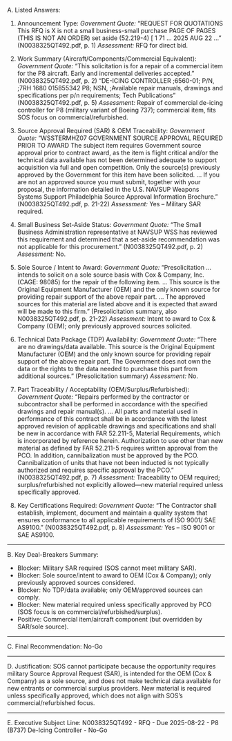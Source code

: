 A. Listed Answers:

1. Announcement Type:
*Government Quote:*
“REQUEST FOR QUOTATIONS This RFQ is X is not a small business-small purchase PAGE OF PAGES (THIS IS NOT AN ORDER) set aside (52.219-4) [ 1 71 ... 2025 AUG 22 ...” (N0038325QT492.pdf, p. 1)
*Assessment:* RFQ for direct bid.

2. Work Summary (Aircraft/Components/Commercial Equivalent):
*Government Quote:*
“This solicitation is for a repair of a commercial item for the P8 aircraft. Early and incremental deliveries accepted.” (N0038325QT492.pdf, p. 2)
“DE-ICING CONTROLLER ;6560-01; P/N, ;7RH 1680 015855342 P8; NSN, ;Available repair manuals, drawings and specifications per p/n requirements; Tech Publications” (N0038325QT492.pdf, p. 5)
*Assessment:* Repair of commercial de-icing controller for P8 (military variant of Boeing 737); commercial item, fits SOS focus on commercial/refurbished.

3. Source Approval Required (SAR) & OEM Traceability:
*Government Quote:*
“WSSTERMHZ07 GOVERNMENT SOURCE APPROVAL REQUIRED PRIOR TO AWARD The subject item requires Government source approval prior to contract award, as the item is flight critical and/or the technical data available has not been determined adequate to support acquisition via full and open competition. Only the source(s) previously approved by the Government for this item have been solicited. ... If you are not an approved source you must submit, together with your proposal, the information detailed in the U.S. NAVSUP Weapons Systems Support Philadelphia Source Approval Information Brochure.” (N0038325QT492.pdf, p. 21-22)
*Assessment:* Yes – Military SAR required.

4. Small Business Set-Aside Status:
*Government Quote:*
“The Small Business Administration representative at NAVSUP WSS has reviewed this requirement and determined that a set-aside recommendation was not applicable for this procurement.” (N0038325QT492.pdf, p. 2)
*Assessment:* No.

5. Sole Source / Intent to Award:
*Government Quote:*
“Presolicitation ... intends to solicit on a sole source basis with Cox & Company, Inc. (CAGE: 98085) for the repair of the following item. ... This source is the Original Equipment Manufacturer (OEM) and the only known source for providing repair support of the above repair part. ... The approved sources for this material are listed above and it is expected that award will be made to this firm.” (Presolicitation summary, also N0038325QT492.pdf, p. 21-22)
*Assessment:* Intent to award to Cox & Company (OEM); only previously approved sources solicited.

6. Technical Data Package (TDP) Availability:
*Government Quote:*
“There are no drawings/data available. This source is the Original Equipment Manufacturer (OEM) and the only known source for providing repair support of the above repair part. The Government does not own the data or the rights to the data needed to purchase this part from additional sources.” (Presolicitation summary)
*Assessment:* No.

7. Part Traceability / Acceptability (OEM/Surplus/Refurbished):
*Government Quote:*
“Repairs performed by the contractor or subcontractor shall be performed in accordance with the specified drawings and repair manual(s). ... All parts and material used in performance of this contract shall be in accordance with the latest approved revision of applicable drawings and specifications and shall be new in accordance with FAR 52.211-5, Material Requirements, which is incorporated by reference herein. Authorization to use other than new material as defined by FAR 52.211-5 requires written approval from the PCO. In addition, cannibalization must be approved by the PCO. Cannibalization of units that have not been inducted is not typically authorized and requires specific approval by the PCO.” (N0038325QT492.pdf, p. 7)
*Assessment:* Traceability to OEM required; surplus/refurbished not explicitly allowed—new material required unless specifically approved.

8. Key Certifications Required:
*Government Quote:*
“The Contractor shall establish, implement, document and maintain a quality system that ensures conformance to all applicable requirements of ISO 9001/ SAE AS9100.” (N0038325QT492.pdf, p. 8)
*Assessment:* Yes – ISO 9001 or SAE AS9100.

---

B. Key Deal-Breakers Summary:
- Blocker: Military SAR required (SOS cannot meet military SAR).
- Blocker: Sole source/intent to award to OEM (Cox & Company); only previously approved sources considered.
- Blocker: No TDP/data available; only OEM/approved sources can comply.
- Blocker: New material required unless specifically approved by PCO (SOS focus is on commercial/refurbished/surplus).
- Positive: Commercial item/aircraft component (but overridden by SAR/sole source).

---

C. Final Recommendation:
No-Go

---

D. Justification:
SOS cannot participate because the opportunity requires military Source Approval Request (SAR), is intended for the OEM (Cox & Company) as a sole source, and does not make technical data available for new entrants or commercial surplus providers. New material is required unless specifically approved, which does not align with SOS’s commercial/refurbished focus.

---

E. Executive Subject Line:
N0038325QT492 - RFQ - Due 2025-08-22 - P8 (B737) De-Icing Controller - No-Go